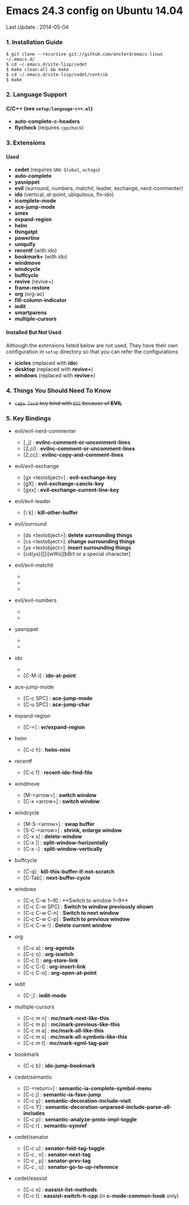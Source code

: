 # Emacs 24.3 config on Ubuntu 14.04
Last Update : 2014-05-04

### 1. Installation Guide

```
$ git clone --recursive git://github.com/ansterd/emacs-linux ~/.emacs.d/
$ cd ~/.emacs.d/site-lisp/cedet
$ make clean-all && make
$ cd ~/.emacs.d/site-lisp/cedet/contrib
$ make
```

### 2. Language Support

#### C/C++ (see `setup/language-c++.el`)
- **auto-complete-c-headers**
- **flycheck** (requires `cppcheck`)

### 3. Extensions

#### Used
- **cedet** (requires `GNU Global`, `ectags`)
- **auto-complete**
- **yasnippet**
- **evil** (surround, numbers, matchit, leader, exchange, nerd-commenter)
- **ido** (vertical, at-point, ubiquitous, flx-ido)
- **icomplete-mode**
- **ace-jump-mode**
- **smex**
- **expand-region**
- **helm**
- **thingatpt**
- **powerline**
- **uniquify**
- **recentf** (with ido)
- **bookmark+** (with ido)
- **windmove** 
- **windcycle**
- **buffcycle**
- **revive** (revive+)
- **frame-restore**
- **org** (org-ac)
- **fill-column-indicator**
- **iedit**
- **smartparens**
- **multiple-cursors**


#### Installed But Not Used

Although the extensions listed below are not used,
They have their own configuration in `setup` directory
so that you can refer the configurations

- **icicles** (replaced with **ido**)
- **desktop** (replaced with **revive+**)
- **windows** (replaced with **revive+**)

### 4. Things You Should Need To Know
- ~~`caps lock` key bind with `ESC` because of **EVIL**~~

### 5. Key Bindings
- evil/evil-nerd-commenter
  - [,,j] : **evilnc-comment-or-uncomment-lines**
  - [2,ci] : **evilnc-comment-or-uncomment-lines**
  - [2,cc] : **evilnc-copy-and-comment-lines**

- evil/evil-exchange
  - [gx \<textobject\>] : **evil-exchange-key**
  - [gX] : **evil-exchange-cancle-key**
  - [gxx] : **evil-exchange-current-line-key**

- evil/evil-leader
  - [\\ k] : **kill-other-buffer**

- evil/surround
  - [ds \<textobject\>]: **delete surrounding things**
  - [cs \<textobject\>]: **change surrounding things**
  - [ys \<textobject\>]: **insert surrounding things**
  - [cd(ys)]\[\[i\]wWs][bBrt or a special character\]

- evil/evil-matchit
  - [%]: **evilmi-jump-item**
  - [,si]: **evilmi-select-item**
  - [,di]: **evilmi-delete-item**
  
- evil/evil-numbers
  - [C-c +]: **evil-numbers/inc-at-pt**
  - [C-c -]: **evil-numbers/dec-at-pt**

- yasnippet
  - [C-c s n]: **custom/create-new-snippet**
  - [C-c s r]: **yas-reload-all**

- ido
  - [C-c i]: **ido-goto-symbol**
  - [C-M-i] : **ido-at-point**

- ace-jump-mode
	- [C-c SPC] : **ace-jump-mode**
	- [C-u SPC] : **ace-jump-char**

- expand-region
  - [C-=] : **er/expand-region**

- helm
  - [C-c h] : **helm-mini**

- recentf
  - [C-c f] : **recent-ido-find-file**

- windmove
  - [M-\<arrow\>] : **switch window**
  - [C-x \<arrow\>] : **switch window**

- windcycle
  - [M-S-\<arrow\>] : **swap buffer**
  - [S-C-\<arrow\>] : **shrink, enlarge window**
  - [C-x x] : **delete-window**
  - [C-x |] : **split-window-horizontally**
  - [C-x -] : **split-window-vertically**

- buffcycle
  - [C-q] : **kill-this-buffer-if-not-scratch**
  - [C-Tab] : **next-buffer-cycle**

- windows
  - [C-c C-w 1~9] : **Switch to window 1~9**
  - [C-c C-w SPC] : **Switch to window previously shown**
  - [C-c C-w C-n] : **Switch to next window**
  - [C-c C-w C-p] : **Switch to previous window**
  - [C-c C-w !] : **Delete current window**

- org
  - [C-c a] : **org-agenda**
  - [C-c o] : **org-iswitch**
  - [C-c l] : **org-store-link**
  - [C-c C-l] : **org-insert-link**
  - [C-c C-o] : **org-open-at-point**

- iedit
  - [C-;] : **iedit-mode**

- multiple-cursors
  - [C-c m n] : **mc/mark-next-like-this**
  - [C-c m p] : **mc/mark-previous-like-this**
  - [C-c m a] : **mc/mark-all-like-this**
  - [C-c m s] : **mc/mark-all-symbols-like-this**
  - [C-c m t] : **mc/mark-sgml-tag-pair**

- bookmark
  - [C-c b] : **ido-jump-bookmark**

- cedet/semantic
  - [C-\<return\>] : **semantic-ia-complete-symbol-menu**
  - [C-c j] : **semantic-ia-fase-jump**
  - [C-c y] : **semantic-decoration-include-visit**
  - [C-c Y] : **semantic-decoration-unparsed-include-parse-all-includes**
  - [C-c p] : **semantic-analyze-proto-impl-toggle**
  - [C-c r] : **semantic-symref**
  
- cedet/senator
  - [C-c u] : **senator-fold-tag-toggle**
  - [C-c , n] : **senator-next-tag**
  - [C-c , p] : **senator-prev-tag**
  - [C-c , u] : **senator-go-to-up-reference**

- cedet/eassist
  - [C-c e] : **eassist-list-methods**
  - [C-c t] : **eassist-switch-h-cpp** (in **c-mode-common-hook** only)
  
